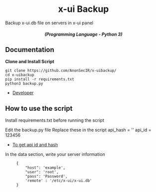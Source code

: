 <h1 align="center">x-ui Backup</h1>
Backup x-ui.db file on servers in x-ui panel
<em><h5 align="center">(Programming Language - Python 3)</h5></em>



## Documentation
**Clone and Install Script**
```shell script
git clone https://github.com/AnonSecIR/x-uibackup/
cd x-uibackup
pip install -r requirements.txt
python3 backup.py
```

* [Developer](https://t.me/DevSecIR)
 
 ## How to use the script
 Install requirements.txt before running the script

Edit the backup.py file
Replace these in the script
api_hash = ''
api_id = 123456
* [To get api id and hash](https://my.telegram.org/apps)

In the data section, write your server information
```     
     {
         "host": 'example',
         "user": 'root',
         "pass": 'Password',
         'remote' : '/etc/x-ui/x-ui.db'
     }
```
 
